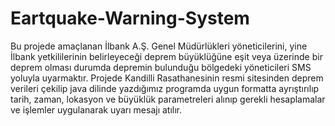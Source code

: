 # Eartquake-Warning-System

Bu projede amaçlanan İlbank A.Ş. Genel Müdürlükleri yöneticilerini, yine İlbank yetkililerinin belirleyeceği deprem büyüklüğüne eşit veya üzerinde bir deprem olması durumda depremin bulunduğu bölgedeki yöneticileri SMS yoluyla uyarmaktır.
Projede Kandilli Rasathanesinin resmi sitesinden deprem verileri çekilip java dilinde yazdığımız programda uygun formatta ayrıştırılıp tarih, zaman, lokasyon ve büyüklük parametreleri alınıp gerekli hesaplamalar ve işlemler uygulanarak uyarı mesajı atılır.
